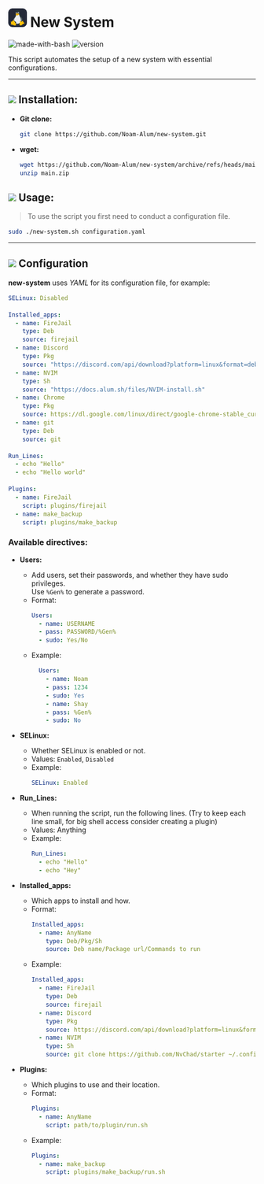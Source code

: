 # <img src="https://github.com/tandpfun/skill-icons/raw/main/icons/Linux-Dark.svg" width="38" style="max-width: 100%;"> New System

![made-with-bash](https://img.shields.io/badge/Made%20with-Bash-1f425f.svg)
![version](https://img.shields.io/static/v1?label=Version&message=1.0.0&color=green?style=plastic)

This script automates the setup of a new system with essential configurations.

---

##  <img src="https://cdn.iconscout.com/icon/premium/png-256-thumb/install-1462529-1238097.png?f=webp&w=256" width="24" style="max-width: 100%;"> Installation:

- **Git clone:**
  ```sh
  git clone https://github.com/Noam-Alum/new-system.git
  ```

- **wget:**
  ```sh
  wget https://github.com/Noam-Alum/new-system/archive/refs/heads/main.zip
  unzip main.zip
  ```

## <img src="https://cdn-icons-png.flaticon.com/512/5486/5486152.png" width="26" style="max-width: 100%;"> Usage:

> To use the script you first need to conduct a configuration file.

```sh
sudo ./new-system.sh configuration.yaml
```

---

## <img src="https://icons.iconarchive.com/icons/dtafalonso/android-lollipop/256/Settings-icon.png" width="26" style="max-width: 100%;"> Configuration

**new-system** uses *YAML* for its configuration file, for example:

```yaml
SELinux: Disabled

Installed_apps:
  - name: FireJail
    type: Deb
    source: firejail
  - name: Discord
    type: Pkg
    source: "https://discord.com/api/download?platform=linux&format=deb"
  - name: NVIM
    type: Sh
    source: "https://docs.alum.sh/files/NVIM-install.sh"
  - name: Chrome
    type: Pkg
    source: https://dl.google.com/linux/direct/google-chrome-stable_current_amd64.deb
  - name: git
    type: Deb
    source: git

Run_Lines:
  - echo "Hello"
  - echo "Hello world"

Plugins:
  - name: FireJail
    script: plugins/firejail
  - name: make_backup
    script: plugins/make_backup
```

### Available directives:

* **Users:**
  - Add users, set their passwords, and whether they have sudo privileges.<br>
    Use `%Gen%` to generate a password.
  - Format:
    ```yaml
    Users:
      - name: USERNAME
      - pass: PASSWORD/%Gen%
      - sudo: Yes/No
    ```
  - Example:
    ```yaml
      Users:
        - name: Noam
        - pass: 1234
        - sudo: Yes
        - name: Shay
        - pass: %Gen%
        - sudo: No
    ```

* **SELinux:**
  - Whether SELinux is enabled or not.
  - Values: `Enabled`, `Disabled`
  - Example:
    ```yaml
    SELinux: Enabled
    ```

* **Run_Lines:**
  - When running the script, run the following lines. (Try to keep each line small, for big shell access consider creating a plugin)
  - Values: Anything
  - Example:
    ```yaml
    Run_Lines:
      - echo "Hello"
      - echo "Hey"
    ```

* **Installed_apps:**
  - Which apps to install and how.
  - Format:
    ```yaml
    Installed_apps:
      - name: AnyName
        type: Deb/Pkg/Sh
        source: Deb name/Package url/Commands to run
    ```
  - Example:
    ```yaml
    Installed_apps:
      - name: FireJail
        type: Deb
        source: firejail
      - name: Discord
        type: Pkg
        source: https://discord.com/api/download?platform=linux&format=deb
      - name: NVIM
        type: Sh
        source: git clone https://github.com/NvChad/starter ~/.config/nvim && nvim
    ```

* **Plugins:**
  - Which plugins to use and their location.
  - Format:
    ```yaml
    Plugins:
      - name: AnyName
        script: path/to/plugin/run.sh
    ```
  - Example:
    ```yaml
    Plugins:
      - name: make_backup
        script: plugins/make_backup/run.sh
    ```
